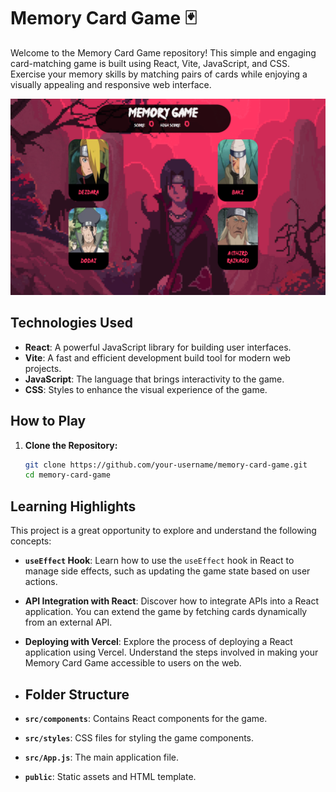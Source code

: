 # Memory Card Game 🃏

Welcome to the Memory Card Game repository! This simple and engaging card-matching game is built using React, Vite, JavaScript, and CSS. Exercise your memory skills by matching pairs of cards while enjoying a visually appealing and responsive web interface.

![Memory Card Game](public/memory-card-app.png)

## Technologies Used

- **React**: A powerful JavaScript library for building user interfaces.
- **Vite**: A fast and efficient development build tool for modern web projects.
- **JavaScript**: The language that brings interactivity to the game.
- **CSS**: Styles to enhance the visual experience of the game.

## How to Play

1. **Clone the Repository:**
   ```bash
   git clone https://github.com/your-username/memory-card-game.git
   cd memory-card-game
   
## Learning Highlights

This project is a great opportunity to explore and understand the following concepts:

- **`useEffect` Hook**: Learn how to use the `useEffect` hook in React to manage side effects, such as updating the game state based on user actions.
- **API Integration with React**: Discover how to integrate APIs into a React application. You can extend the game by fetching cards dynamically from an external API.
- **Deploying with Vercel**: Explore the process of deploying a React application using Vercel. Understand the steps involved in making your Memory Card Game accessible to users on the web.

- ## Folder Structure

- **`src/components`**: Contains React components for the game.
- **`src/styles`**: CSS files for styling the game components.
- **`src/App.js`**: The main application file.
- **`public`**: Static assets and HTML template.
